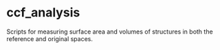 # ccf_analysis
Scripts for measuring surface area and volumes of structures in both the reference and original spaces.
